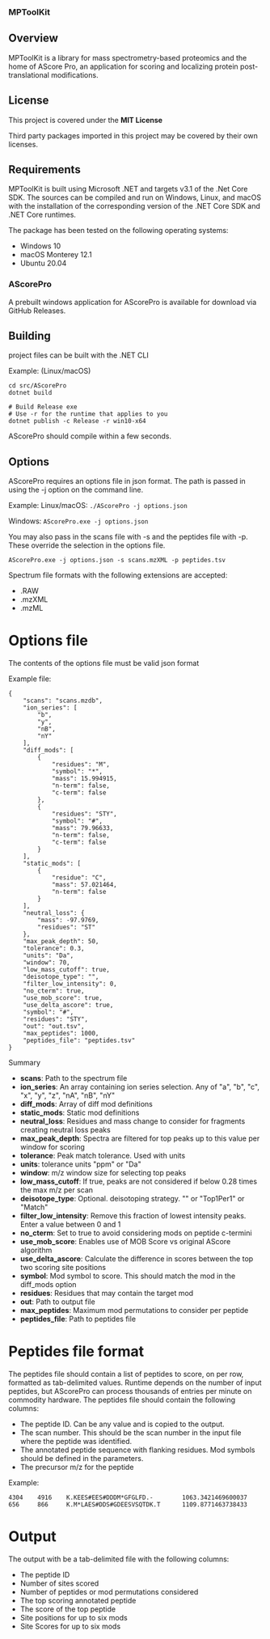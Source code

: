 ### MPToolKit

## Overview

MPToolKit is a library for mass spectrometry-based proteomics and the home of AScore Pro, an application for scoring and localizing protein post-translational modifications.

## License

This project is covered under the **MIT License**

Third party packages imported in this project may be covered by their own licenses.

## Requirements

MPToolKit is built using Microsoft .NET and targets v3.1 of the .Net Core SDK.  The sources can be compiled and run on Windows, Linux, and macOS with the installation of the corresponding version of the .NET Core SDK and .NET Core runtimes.

The package has been tested on the following operating systems:
- Windows 10
- macOS Monterey 12.1
- Ubuntu 20.04

### AScorePro

A prebuilt windows application for AScorePro is available for download via GitHub Releases.

## Building

project files can be built with the .NET CLI

Example: (Linux/macOS)
```
cd src/AScorePro
dotnet build

# Build Release exe
# Use -r for the runtime that applies to you
dotnet publish -c Release -r win10-x64
```

AScorePro should compile within a few seconds.

## Options

AScorePro requires an options file in json format.  The path is passed in using the -j option on the command line.

Example:
Linux/macOS:
`./AScorePro -j options.json`

Windows:
`AScorePro.exe -j options.json`

You may also pass in the scans file with -s and the peptides file with -p.  These override the selection in the options file.

`AScorePro.exe -j options.json -s scans.mzXML -p peptides.tsv`

Spectrum file formats with the following extensions are accepted:

- .RAW
- .mzXML
- .mzML

# Options file

The contents of the options file must be valid json format

Example file:

```
{
    "scans": "scans.mzdb",
    "ion_series": [
        "b",
        "y",
        "nB",
        "nY"
    ],
    "diff_mods": [
        {
            "residues": "M",
            "symbol": "*",
            "mass": 15.994915,
            "n-term": false,
            "c-term": false
        },
        {
            "residues": "STY",
            "symbol": "#",
            "mass": 79.96633,
            "n-term": false,
            "c-term": false
        }
    ],
    "static_mods": [
        {
            "residue": "C",
            "mass": 57.021464,
            "n-term": false
        }
    ],
    "neutral_loss": {
        "mass": -97.9769,
        "residues": "ST"
    },
    "max_peak_depth": 50,
    "tolerance": 0.3,
    "units": "Da",
    "window": 70,
    "low_mass_cutoff": true,
    "deisotope_type": "",
    "filter_low_intensity": 0,
    "no_cterm": true,
    "use_mob_score": true,
    "use_delta_ascore": true,
    "symbol": "#",
    "residues": "STY",
    "out": "out.tsv",
    "max_peptides": 1000,
    "peptides_file": "peptides.tsv"
}
```

Summary

- **scans**: Path to the spectrum file
- **ion_series**: An array containing ion series selection. Any of "a", "b", "c", "x", "y", "z", "nA", "nB", "nY"
- **diff_mods**: Array of diff mod definitions
- **static_mods**: Static mod definitions
- **neutral_loss**: Residues and mass change to consider for fragments creating neutral loss peaks
- **max_peak_depth**: Spectra are filtered for top peaks up to this value per window for scoring
- **tolerance**: Peak match tolerance. Used with units
- **units**: tolerance units  "ppm" or "Da"
- **window**: m/z window size for selecting top peaks
- **low_mass_cutoff**: If true, peaks are not considered if below 0.28 times the max m/z per scan
- **deisotope_type**: Optional. deisotoping strategy. "" or "Top1Per1" or "Match" 
- **filter_low_intensity**: Remove this fraction of lowest intensity peaks. Enter a value between 0 and 1
- **no_cterm**: Set to true to avoid considering mods on peptide c-termini
- **use_mob_score**: Enables use of MOB Score vs original AScore algorithm
- **use_delta_ascore**: Calculate the difference in scores between the top two scoring site positions
- **symbol**: Mod symbol to score. This should match the mod in the diff_mods option
- **residues**: Residues that may contain the target mod
- **out**: Path to output file
- **max_peptides**: Maximum mod permutations to consider per peptide
- **peptides_file**: Path to peptides file

# Peptides file format

The peptides file should contain a list of peptides to score, on per row, formatted as tab-delimited values.  Runtime depends on the number of input peptides, but AScorePro can process thousands of entries per minute on commodity hardware. The peptides file should contain the following columns:

- The peptide ID. Can be any value and is copied to the output.
- The scan number.  This should be the scan number in the input file where the peptide was identified.
- The annotated peptide sequence with flanking residues.  Mod symbols should be defined in the parameters.
- The precursor m/z for the peptide

Example:

```
4304    4916    K.KEES#EES#DDDM*GFGLFD.-        1063.3421469600037
656     866     K.M*LAES#DDS#GDEESVSQTDK.T      1109.8771463738433
```

# Output

The output with be a tab-delimited file with the following columns:

- The peptide ID
- Number of sites scored
- Number of peptides or mod permutations considered
- The top scoring annotated peptide
- The score of the top peptide
- Site positions for up to six mods
- Site Scores for up to six mods
